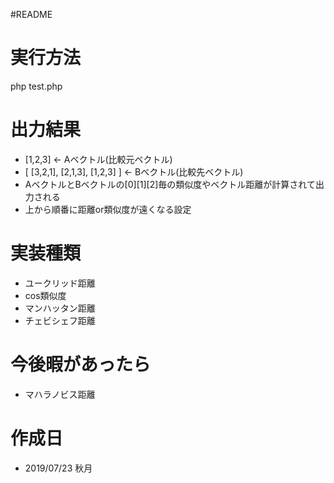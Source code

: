 #README

# 実行方法
php test.php

# 出力結果
- [1,2,3] <- Aベクトル(比較元ベクトル)
- [ [3,2,1],
    [2,1,3],
    [1,2,3] ] <- Bベクトル(比較先ベクトル)
- AベクトルとBベクトルの[0][1][2]毎の類似度やベクトル距離が計算されて出力される
- 上から順番に距離or類似度が遠くなる設定

# 実装種類
- ユークリッド距離
- cos類似度
- マンハッタン距離
- チェビシェフ距離

# 今後暇があったら
- マハラノビス距離

# 作成日
- 2019/07/23 秋月